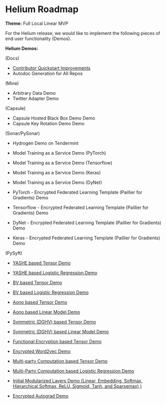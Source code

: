 # Helium Roadmap

**Theme:** Full Local Linear MVP

For the Helium release, we would like to implement the following pieces of end user functionality (Demos).

**Helium Demos:**

(Docs)
* [Contributor Quickstart Improvements](https://github.com/OpenMined/Docs/roadmaps/helium/arbitrary_data_demo.md)
* Autodoc Generation for All Repos

(Mine)
* Arbitrary Data Demo
* Twitter Adapter Demo

(Capsule)
* Capsule Hosted Black Box Demo Demo
* Capsule Key Rotation Demo Demo

(Sonar/PySonar)
* Hydrogen Demo on Tendermint

* Model Training as a Service Demo (PyTorch)

* Model Training as a Service Demo (Tensorflow)

* Model Training as a Service Demo (Keras)

* Model Training as a Service Demo (DyNet)

* PyTorch - Encrypted Federated Learning Template (Paillier for Gradients) Demo

* Tensorflow - Encrypted Federated Learning Template (Paillier for Gradients) Demo

* DyNet - Encrypted Federated Learning Template (Paillier for Gradients) Demo

* Keras - Encrypted Federated Learning Template (Paillier for Gradients) Demo


(PySyft)
* [YASHE based Tensor Demo](https://github.com/OpenMined/Docs/roadmaps/helium/YASHE_logistic_demo.md)
* [YASHE based Logistic Regression Demo](https://github.com/OpenMined/Docs/roadmaps/helium/YASHE_logistic_demo.md)

* [BV based Tensor Demo](https://github.com/OpenMined/Docs/roadmaps/helium/YASHE_logistic_demo.md)
* [BV based Logistic Regression Demo](https://github.com/OpenMined/Docs/roadmaps/helium/YASHE_logistic_demo.md)

* [Aono based Tensor Demo](https://github.com/OpenMined/Docs/roadmaps/helium/YASHE_logistic_demo.md)
* [Aono based Linear Model Demo](https://github.com/OpenMined/Docs/roadmaps/helium/YASHE_logistic_demo.md)

* [Symmetric (DGHV) based Tensor Demo](https://github.com/OpenMined/Docs/roadmaps/helium/YASHE_logistic_demo.md)
* [Symmetric (DGHV) based Linear Model Demo](https://github.com/OpenMined/Docs/roadmaps/helium/YASHE_logistic_demo.md)

* [Functional Encryption based Tensor Demo](https://github.com/OpenMined/Docs/roadmaps/helium/YASHE_logistic_demo.md)
* [Encrypted Word2vec Demo](https://github.com/OpenMined/Docs/roadmaps/helium/YASHE_logistic_demo.md)

* [Multi-party Computation based Tensor Demo](https://github.com/OpenMined/Docs/roadmaps/helium/YASHE_logistic_demo.md)
* [Multi-Party Computation based Logistic Regression Demo](https://github.com/OpenMined/Docs/roadmaps/helium/YASHE_logistic_demo.md)

* [Initial Modularized Layers Demo (Linear, Embedding, Softmax, Hierarchical Softmax, ReLU, Sigmoid, Tanh, and Sparsemax) )](https://github.com/OpenMined/Docs/roadmaps/helium/YASHE_logistic_demo.md)
* [Encrypted Autograd Demo](https://github.com/OpenMined/Docs/roadmaps/helium/YASHE_logistic_demo.md)
